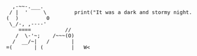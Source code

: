 <pre>
  ,-~~-.___.
 / |  '     \         print("It was a dark and stormy night...")
(  )         0              
 \_/-, ,----'            
    ====           //                     
   /  \-'~;    /~~~(O)
  /  __/~|   /       |     
=(  _____| (_________|   W<
</pre>

<!---
tt-detto-titti/tt-detto-titti is a ✨ special ✨ repository because its `README.md` (this file) appears on your GitHub profile.
You can click the Preview link to take a look at your changes.
--->
